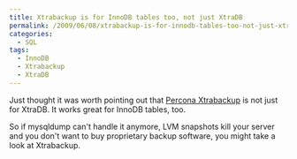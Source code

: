 ```yaml
---
title: Xtrabackup is for InnoDB tables too, not just XtraDB
permalink: /2009/06/08/xtrabackup-is-for-innodb-tables-too-not-just-xtradb/
categories:
  - SQL
tags:
  - InnoDB
  - Xtrabackup
  - XtraDB
---
```

Just thought it was worth pointing out that [Percona Xtrabackup][1] is not just for XtraDB. It works great for InnoDB tables, too.

So if mysqldump can't handle it anymore, LVM snapshots kill your server and you don't want to buy proprietary backup software, you might take a look at Xtrabackup.

 [1]: https://launchpad.net/percona-xtrabackup
